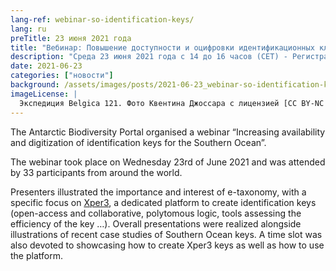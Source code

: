 ```yaml
---
lang-ref: webinar-so-identification-keys/
lang: ru
preTitle: 23 июня 2021 года
title: "Вебинар: Повышение доступности и оцифровки идентификационных ключей Южного океана"
description: "Среда 23 июня 2021 года с 14 до 16 часов (CET) - Регистрация обязательна."
date: 2021-06-23
categories: ["новости"]
background: /assets/images/posts/2021-06-23_webinar-so-identification-keys.jpg
imageLicense: |
  Экспедиция Belgica 121. Фото Квентина Джоссара с лицензией [CC BY-NC 4.0](https://creativecommons.org/licenses/by-nc/4.0/)
---
```


The Antarctic Biodiversity Portal organised a webinar “Increasing availability and digitization of identification keys for the Southern Ocean”.

The webinar took place on Wednesday 23rd of June 2021 and was attended by 33 participants from around the world.

Presenters illustrated the importance and interest of e-taxonomy, with a specific focus on [Xper3](https://xper3.fr/), a dedicated platform to create identification keys (open-access and collaborative, polytomous logic, tools assessing the efficiency of the key …). Overall presentations were realized alongside illustrations of recent case studies of Southern Ocean keys. A time slot was also devoted to showcasing how to create Xper3 keys as well as how to use the platform.


